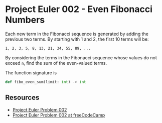 # Project Euler 002 - Even Fibonacci Numbers

Each new term in the Fibonacci sequence is generated by adding the previous
two terms. By starting with 1 and 2, the first 10 terms will be:

```text
1, 2, 3, 5, 8, 13, 21, 34, 55, 89, ...
```

By considering the terms in the Fibonacci sequence whose values do not exceed
`n`, find the sum of the even-valued terms.

The function signature is

```python
def fibo_even_sum(limit: int) -> int
```

## Resources

- [Project Euler Problem 002][1]
- [Project Euler Problem 002 at freeCodeCamp][2]

[1]: https://projecteuler.net/problem=2
[2]: https://www.freecodecamp.org/learn/coding-interview-prep/project-euler/problem-2-even-fibonacci-numbers
